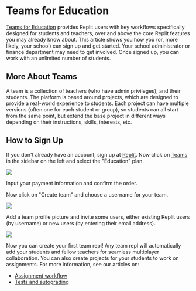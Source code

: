 # Teams for Education

[Teams for Education](https://replit.com/teams-for-education) provides Replit users with key workflows specifically designed for students and teachers, over and above the core Replit features you may already know about. This article shows you how you (or, more likely, your school) can sign up and get started. Your school administrator or finance department may need to get involved. Once signed up, you can work with an unlimited number of students. 

## More About Teams

A team is a collection of teachers (who have admin privileges), and their students. The platform is based around projects, which are designed to provide a real-world experience to students. Each project can have multiple versions (often one for each student or group), so students can all start from the same point, but extend the base project in different ways depending on their instructions, skills, interests, etc.

## How to Sign Up

If you don't already have an account, sign up at [Replit](https://replit.com/). Now click on [Teams](https://repl.it/teams) in the sidebar on the left and select the "Education" plan.

![](https://i.ritzastatic.com/images/d0ec5bfad4d24b299236083894aaec25/choose-plan.png)

Input your payment information and confirm the order.

Now click on "Create team" and choose a username for your team.

![](https://i.ritzastatic.com/images/e85eb0653fc245e5a6f35341e27a5668/choose-username.png)


Add a team profile picture and invite some users, either existing Replit users (by username) or new users (by entering their email address).

![](https://i.ritzastatic.com/images/9d314c5d5861488897ec9525258a4627/upload-pic.png)


Now you can create your first team repl! Any team repl will automatically add your students and fellow teachers for seamless multiplayer collaboration. You can also create projects for your students to work on assignments. For more information, see our articles on:

* [Assignment workflow](./Projects)
* [Tests and autograding](./Testing)



